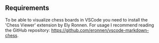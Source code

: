 ## Requirements
To be able to visualize chess boards in VSCode you need to install the 'Chess Viewer' extension by Ely Ronnen. For usage I recommend reading the GitHub repository: https://github.com/eronnen/vscode-markdown-chess.